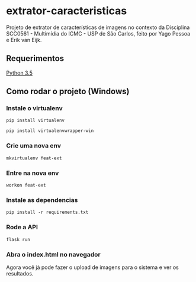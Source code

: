 # extrator-caracteristicas

Projeto de extrator de características de imagens no contexto da Disciplina SCC0561 - Multimídia do ICMC - USP de São Carlos, feito por Yago Pessoa e Erik van Eijk.

## Requerimentos

[Python 3.5](https://www.python.org/downloads/release/python-350/)

## Como rodar o projeto (Windows)

### Instale o virtualenv

`pip install virtualenv`

`pip install virtualenvwrapper-win`

### Crie uma nova env

`mkvirtualenv feat-ext`

### Entre na nova env

`workon feat-ext`

### Instale as dependencias 

`pip install -r requirements.txt`

### Rode a API

`flask run`

### Abra o index.html no navegador

Agora você já pode fazer o upload de imagens para o sistema e ver os resultados.
